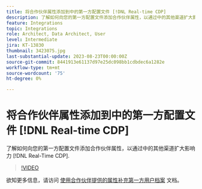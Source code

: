```yaml
---
title: 将合作伙伴属性添加到中的第一方配置文件 [!DNL Real-time CDP]
description: 了解如何向您的第一方配置文件添加合作伙伴属性，以通过中的其他渠道扩大影响力 [!DNL Real-Time CDP].
feature: Integrations
topic: Integrations
role: Architect, Data Architect, User
level: Intermediate
jira: KT-13830
thumbnail: 3423075.jpg
last-substantial-update: 2023-08-23T00:00:00Z
source-git-commit: 8441913e61137d97e25dc098bb1cdbdec6a1282e
workflow-type: tm+mt
source-wordcount: '75'
ht-degree: 0%

---
```


# 将合作伙伴属性添加到中的第一方配置文件 [!DNL Real-time CDP]

了解如何向您的第一方配置文件添加合作伙伴属性，以通过中的其他渠道扩大影响力 [!DNL Real-Time CDP].

>[!VIDEO](https://video.tv.adobe.com/v/3423075/?quality=12&learn=on)

欲知更多信息，请访问 [使用合作伙伴提供的属性补充第一方用户档案](https://experienceleague.adobe.com/docs/experience-platform/rtcdp/use-cases/partner-data/supplement-first-party-profiles.html) 文档。
